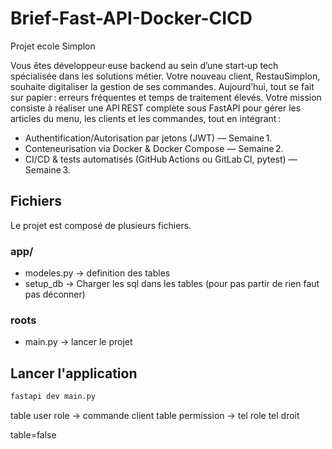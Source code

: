 # Brief-Fast-API-Docker-CICD
Projet ecole Simplon

Vous êtes développeur·euse backend au sein d’une start‑up tech spécialisée dans les solutions métier.
Votre nouveau client, RestauSimplon, souhaite digitaliser la gestion de ses commandes.
Aujourd’hui, tout se fait sur papier : erreurs fréquentes et temps de traitement élevés.
Votre mission consiste à réaliser une API REST complète sous FastAPI pour gérer les articles du menu, les clients et les commandes, tout en intégrant :
 
 - Authentification/Autorisation par jetons (JWT) — Semaine 1.
 - Conteneurisation via Docker & Docker Compose — Semaine 2.
 - CI/CD & tests automatisés (GitHub Actions ou GitLab CI, pytest) — Semaine 3.

## Fichiers

Le projet est composé de plusieurs fichiers.

### app/
 - modeles.py -> definition des tables
 - setup_db -> Charger les sql dans les tables (pour pas partir de rien faut pas déconner)

### roots
 - main.py -> lancer le projet

## Lancer l'application

```bash
fastapi dev main.py
```


table user role -> commande client
table permission -> tel role tel droit

table=false




